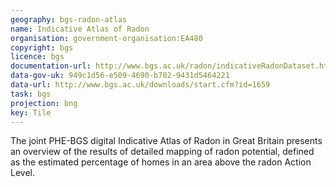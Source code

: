 ```yaml
---
geography: bgs-radon-atlas
name: Indicative Atlas of Radon
organisation: government-organisation:EA480
copyright: bgs
licence: bgs
documentation-url: http://www.bgs.ac.uk/radon/indicativeRadonDataset.html
data-gov-uk: 949c1d56-e509-4690-b782-9431d5464221
data-url: http://www.bgs.ac.uk/downloads/start.cfm?id=1659
task: bgs
projection: bng
key: Tile
---
```


The joint PHE-BGS digital Indicative Atlas of Radon in Great Britain presents an overview of the results of detailed mapping of radon potential, defined as the estimated percentage of homes in an area above the radon Action Level.
